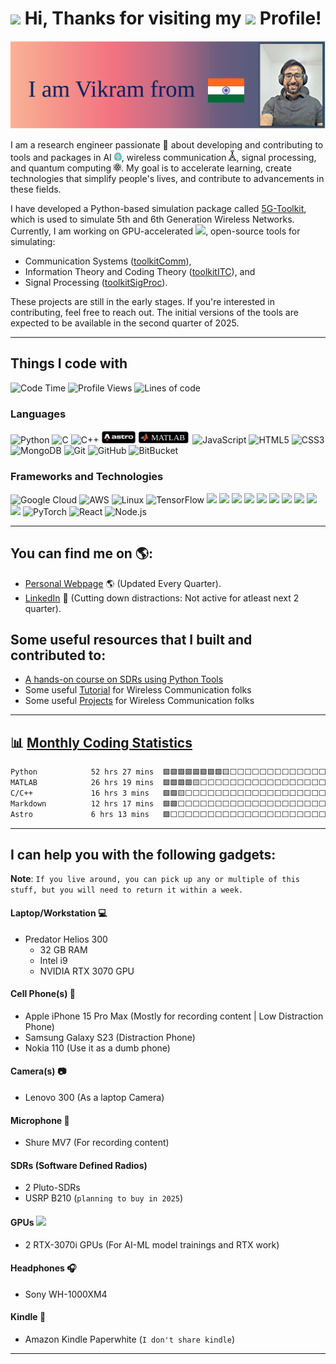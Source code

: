 
<h1><img src="https://github.com/TheDudeThatCode/TheDudeThatCode/blob/master/Assets/Hi.gif" width="35" /> Hi, Thanks for visiting my <img src="https://github.com/raghavk16/raghavk16/blob/master/octo.gif" width="35" /> Profile!  </h1>

<img src="https://raw.githubusercontent.com/vikramsinghanttal/icons/refs/heads/main/Template.svg" width="1020" />

I am a research engineer passionate 🧡 about developing and contributing to tools and packages in AI <img src="https://github.com/vikramsinghanttal/icons/blob/main/AI.png" width="12">, wireless communication <img src="https://github.com/vikramsinghanttal/icons/blob/main/gNB2.png" width="12">, signal processing, and quantum computing <img src="https://github.com/vikramsinghanttal/icons/blob/main/QC.png" width="12">. My goal is to accelerate learning, create technologies that simplify people's lives, and contribute to advancements in these fields.

I have developed a Python-based simulation package called [5G-Toolkit](https://gigayasawireless.github.io/toolkit5G/), which is used to simulate 5th and 6th Generation Wireless Networks. Currently, I am working on GPU-accelerated <img src="https://as1.ftcdn.net/v2/jpg/06/18/28/66/1000_F_618286673_EsXfu5DoxhviqQOf5XajS8lKYksyomJQ.jpg" width="20">, open-source tools for simulating:

- Communication Systems ([toolkitComm](https://github.com/vikramsinghanttal/Communication-System-Toolkit)),
- Information Theory and Coding Theory ([toolkitITC](https://github.com/vikramsinghanttal/Information-and-Coding-Theory-Toolkit)), and
- Signal Processing ([toolkitSigProc](https://github.com/vikramsinghanttal/Signal-Processing-Toolkit)).

These projects are still in the early stages. If you're interested in contributing, feel free to reach out. The initial versions of the tools are expected to be available in the second quarter of 2025.

---

## Things I code with
![Code Time](https://img.shields.io/badge/Code%20Time-4%2C803%20hrs%2032mins-blue) ![Profile Views](http://img.shields.io/badge/Profile%20Views-512-blue) ![Lines of code](https://img.shields.io/badge/Till%20Dec%202024%20I%27ve%20Written-~%205%20million%20lines%20of%20code-blue)

### Languages

![Python](https://img.shields.io/badge/-Python-000?&logo=Python)
![C](https://img.shields.io/badge/-C-000?&logo=C)
![C++](https://img.shields.io/badge/-C++-000?&logo=c%2b%2b&logoColor=00599C)
<img src="https://raw.githubusercontent.com/vikramsinghanttal/icons/refs/heads/main/astro-logo-light-gradient2.svg" width="56">
<img src="https://raw.githubusercontent.com/vikramsinghanttal/icons/refs/heads/main/MATLAB.svg" width="82">
![JavaScript](https://img.shields.io/badge/-JavaScript-000?&logo=JavaScript)
![HTML5](https://img.shields.io/badge/-HTML5-E34F26?style=flat-square&logo=html5&logoColor=white)
![CSS3](https://img.shields.io/badge/-CSS3-1572B6?style=flat-square&logo=css3)
![MongoDB](https://img.shields.io/badge/-MongoDB-black?style=flat-square&logo=mongodb)
![Git](https://img.shields.io/badge/-Git-black?style=flat-square&logo=git)
![GitHub](https://img.shields.io/badge/-GitHub-181717?style=flat-square&logo=github)
![BitBucket](https://img.shields.io/badge/-BitBucket-darkblue?style=flat-square&logo=bitbucket)


### Frameworks and Technologies

![Google Cloud](https://img.shields.io/badge/Google%20Cloud-black?style=flat-square&logo=google-cloud)
![AWS](https://img.shields.io/badge/-AWS-000?&logo=Amazon-AWS&logoColor=F90)
![Linux](https://img.shields.io/badge/-Linux-000?&logo=Linux)
![TensorFlow](https://img.shields.io/badge/-TensorFlow-000?&logo=TensorFlow)
<img src="https://img.shields.io/badge/Keras-%23D00000.svg?style=for-the-badge&logo=Keras&logoColor=white" width="60">
<img src="https://img.shields.io/badge/numpy-%23013243.svg?style=for-the-badge&logo=numpy&logoColor=white" width="60">
<img src="https://img.shields.io/badge/SciPy-%230C55A5.svg?style=for-the-badge&logo=scipy&logoColor=%white" width="60">
<img src="https://img.shields.io/badge/Matplotlib-%23ffffff.svg?style=for-the-badge&logo=Matplotlib&logoColor=black" width="76">
<img src="https://img.shields.io/badge/mlflow-%23d9ead3.svg?style=for-the-badge&logo=numpy&logoColor=blue" width="72">
<img src="https://img.shields.io/badge/pytest-%23ffffff.svg?style=for-the-badge&logo=pytest&logoColor=2f9fe3" width="72">
<img src="https://img.shields.io/badge/pandas-%23150458.svg?style=for-the-badge&logo=pandas&logoColor=white" width="68">
<img src="https://img.shields.io/badge/Qt-%23217346.svg?style=for-the-badge&logo=Qt&logoColor=white" width="43">
<img src="https://img.shields.io/badge/cuda-000000.svg?style=for-the-badge&logo=nVIDIA&logoColor=green" width="56">
<img src="https://img.shields.io/badge/Qiskit-%236929C4.svg?style=for-the-badge&logo=Qiskit&logoColor=white" width="66">
![PyTorch](https://img.shields.io/badge/-PyTorch-000?&logo=PyTorch)
![React](https://img.shields.io/badge/-React-000?&logo=React)
![Node.js](https://img.shields.io/badge/-Node.js-000?&logo=node.js)

---

## You can find me on 🌎:

- <a href="https://vikramsinghanttal.github.io/IIT-Kanpur/"> Personal Webpage</a> 🌎 (Updated Every Quarter).
- <a href="https://www.linkedin.com/in/vikramgiga/"> LinkedIn</a> 💼 (Cutting down distractions: Not active for atleast next 2 quarter).

## Some useful resources that I built and contributed to:

- <a href="https://gigayasawireless.github.io/5G-on-SDRs/"> A hands-on course on SDRs using Python Tools</a>
- Some useful <a href="https://gigayasawireless.github.io/toolkit5G/api/Tutorials/Tutorials.html"> Tutorial</a>  for Wireless Communication folks
- Some useful <a href="https://gigayasawireless.github.io/toolkit5G/api/Projects/Projects.html"> Projects</a>  for Wireless Communication folks

---

## :bar_chart: [Monthly Coding Statistics](https://github.com/vikramsinghanttal)

<!--START_SECTION:waka-->

```txt
Python            52 hrs 27 mins  🟩🟩🟩🟩🟩🟩🟩🟩🟨⬜⬜⬜⬜⬜⬜⬜⬜⬜⬜⬜⬜⬜⬜⬜⬜   34.03 %
MATLAB            26 hrs 19 mins  🟩🟩🟩🟩🟨⬜⬜⬜⬜⬜⬜⬜⬜⬜⬜⬜⬜⬜⬜⬜⬜⬜⬜⬜⬜   17.07 %
C/C++             16 hrs 3 mins   🟩🟩🟨⬜⬜⬜⬜⬜⬜⬜⬜⬜⬜⬜⬜⬜⬜⬜⬜⬜⬜⬜⬜⬜⬜   10.41 %
Markdown          12 hrs 17 mins  🟩🟩⬜⬜⬜⬜⬜⬜⬜⬜⬜⬜⬜⬜⬜⬜⬜⬜⬜⬜⬜⬜⬜⬜⬜   07.97 %
Astro             6 hrs 13 mins   🟩⬜⬜⬜⬜⬜⬜⬜⬜⬜⬜⬜⬜⬜⬜⬜⬜⬜⬜⬜⬜⬜⬜⬜⬜   04.03 %
```

---

## I can help you with the following gadgets:
**Note**: ``If you live around, you can pick up any or multiple of this stuff, but you will need to return it within a week.``

#### Laptop/Workstation :computer:
- Predator Helios 300
  - 32 GB RAM
  - Intel i9
  - NVIDIA RTX 3070 GPU
 
#### Cell Phone(s) :iphone:
- Apple iPhone 15 Pro Max (Mostly for recording content | Low Distraction Phone)
- Samsung Galaxy S23 (Distraction Phone)
- Nokia 110 (Use it as a dumb phone)
 
#### Camera(s) :camera:
- Lenovo 300 (As a laptop Camera)

#### Microphone :microphone:
- Shure MV7 (For recording content)

#### SDRs (Software Defined Radios)
- 2 Pluto-SDRs
- USRP B210 (``planning to buy in 2025``)

#### GPUs <img src="https://as1.ftcdn.net/v2/jpg/06/18/28/66/1000_F_618286673_EsXfu5DoxhviqQOf5XajS8lKYksyomJQ.jpg" width="20">
- 2 RTX-3070i GPUs (For AI-ML model trainings and RTX work)

#### Headphones 🎧
- Sony WH-1000XM4

#### Kindle :book:
- Amazon Kindle Paperwhite (``I don't share kindle``)

---
